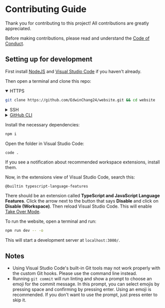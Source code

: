 # Contributing Guide

Thank you for contributing to this project! All contributions are greatly appreciated.

Before making contributions, please read and understand the [Code of Conduct](./CODE_OF_CONDUCT.md).

## Setting up for development

First install [NodeJS](https://nodejs.org/en/download/) and [Visual Studio Code](https://code.visualstudio.com/Download) if you haven't already.

Then open a terminal and clone this repo:

<details open>
<summary>HTTPS</summary>

```bash
git clone https://github.com/EdwinChang24/website.git && cd website
```

</details>

<details>
<summary>SSH</summary>

```bash
git clone git@github.com:EdwinChang24/website.git && cd website
```

</details>

<details>
<summary><a href="https://cli.github.com/">GitHub CLI</a></summary>

```bash
gh repo clone EdwinChang24/website && cd website
```

</details>

Install the necessary dependencies:

```bash
npm i
```

Open the folder in Visual Studio Code:

```bash
code .
```

If you see a notification about recommended workspace extensions, install them.

Now, in the extensions view of Visual Studio Code, search this:

```text
@builtin typescript-language-features
```

There should be an extension called **TypeScript and JavaScript Language Features**.
Click the arrow next to the button that says **Disable** and click on **Disable (Workspace)**.
Then reload Visual Studio Code.
This will enable [Take Over Mode](https://github.com/johnsoncodehk/volar/discussions/471).

To run the website, open a terminal and run:

```bash
npm run dev -- -o
```

This will start a development server at `localhost:3000/`.

## Notes

-   Using Visual Studio Code's built-in Git tools may not work properly with the custom Git hooks. Please use the command line instead.
-   Running `git commit` will run linting and show a prompt to choose an emoji for the commit message. In this prompt, you can select emojis by pressing space and confirming by pressing enter. Using an emoji is recommended. If you don't want to use the prompt, just press enter to skip it.
